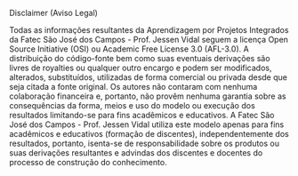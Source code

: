Disclaimer (Aviso Legal)

Todas as informações resultantes da Aprendizagem por Projetos Integrados da Fatec São José dos Campos - Prof. Jessen Vidal seguem a licença Open Source Initiative (OSI) ou Academic Free License 3.0 (AFL-3.0).
A distribuição do código-fonte bem como suas eventuais derivações são livres de royalties ou qualquer outro encargo e podem ser modificados, alterados, substituídos,
utilizadas de forma comercial ou privada desde que seja citada a fonte original.
Os autores não contaram com nenhuma colaboração financeira e, portanto, não provêm nenhuma garantia sobre as consequências da forma,
meios e uso do modelo ou execução dos resultados limitando-se para fins acadêmicos e educativos.
A Fatec São José dos Campos - Prof. Jessen Vidal utiliza este modelo apenas para fins acadêmicos e educativos (formação de discentes),
independentemente dos resultados, portanto, isenta-se de responsabilidade sobre os produtos ou suas derivações resultantes e advindas dos discentes e docentes do processo de construção do conhecimento.
